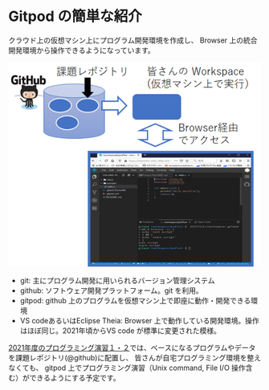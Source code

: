# Gitpod の簡単な紹介

クラウド上の仮想マシン上にプログラム開発環境を作成し、
Browser 上の統合開発環境から操作できるようになっています。

![overview.png](overview.png)

* git: 主にプログラム開発に用いられるバージョン管理システム
* github: ソフトウェア開発プラットフォーム。git を利用。
* gitpod: github 上のプログラムを仮想マシン上で即座に動作・開発できる環境
* VS codeあるいはEclipse Theia: Browser 上で動作している開発環境。操作はほぼ同じ。2021年頃からVS code が標準に変更された模様。
<!---
[2020年度のプログラミング演習１・２](https://sites.google.com/view/proenshu1kobeu/)では、ベースになるプログラムやデータを課題レポジトリ(@github)に配置し、
皆さんが自宅プログラミング環境を整えなくても、
gitpod 上でプログラミング演習（Unix command, File I/O 操作含む）ができるようにする予定です。
-->
[2021年度のプログラミング演習１・２](https://sites.google.com/view/proenshu1-2021/)では、ベースになるプログラムやデータを課題レポジトリ(@github)に配置し、
皆さんが自宅プログラミング環境を整えなくても、
gitpod 上でプログラミング演習（Unix command, File I/O 操作含む）ができるようにする予定です。
